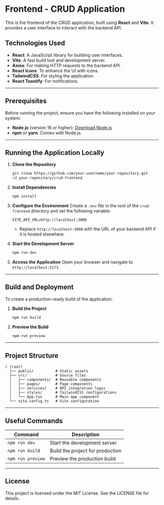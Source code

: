 
# Frontend - CRUD Application

This is the frontend of the CRUD application, built using **React** and **Vite**. It provides a user interface to interact with the backend API.

## Technologies Used

- **React**: A JavaScript library for building user interfaces.
- **Vite**: A fast build tool and development server.
- **Axios**: For making HTTP requests to the backend API.
- **React Icons**: To enhance the UI with icons.
- **TailwindCSS**: For styling the application.
- **React Toastify**: For notifications.

---

## Prerequisites

Before running the project, ensure you have the following installed on your system:

- **Node.js** (version 16 or higher): [Download Node.js](https://nodejs.org/)
- **npm** or **yarn**: Comes with Node.js.

---

## Running the Application Locally

1. **Clone the Repository**
   ```bash
   git clone https://github.com/your-username/your-repository.git
   cd your-repository/crud-frontend
   ```

2. **Install Dependencies**
   ```bash
   npm install
   ```

3. **Configure the Environment**
   Create a `.env` file in the root of the `crud-frontend` directory and set the following variable:
   ```
   VITE_API_URL=http://localhost:3000
   ```

   - Replace `http://localhost:3000` with the URL of your backend API if it is hosted elsewhere.

4. **Start the Development Server**
   ```bash
   npm run dev
   ```

5. **Access the Application**
   Open your browser and navigate to `http://localhost:5173`.

---

## Build and Deployment

To create a production-ready build of the application:

1. **Build the Project**
   ```bash
   npm run build
   ```

2. **Preview the Build**
   ```bash
   npm run preview
   ```

---

## Project Structure

```
/ (root)
  ├── public/          # Static assets
  ├── src/             # Source files
  │   ├── components/  # Reusable components
  │   ├── pages/       # Page components
  │   ├── services/    # API integration logic
  │   ├── styles/      # TailwindCSS configurations
  │   └── App.tsx      # Main app component
  └── vite.config.ts   # Vite configuration
```

---

## Useful Commands

| Command          | Description                       |
|-------------------|-----------------------------------|
| `npm run dev`     | Start the development server     |
| `npm run build`   | Build the project for production |
| `npm run preview` | Preview the production build     |

---

## License

This project is licensed under the MIT License. See the LICENSE file for details.